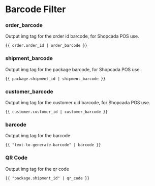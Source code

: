 # Barcode Filter

### order\_barcode

Output img tag for the order id barcode, for Shopcada POS use.

```
{{ order.order_id | order_barcode }}
```

### shipment\_barcode

Output img tag for the package barcode, for Shopcada POS use.

```
{{ package.shipment_id | shipment_barcode }}
```

### customer\_barcode

Output img tag for the customer uid barcode, for Shopcada POS use.

```
{{ customer.customer_id | customer_barcode }}
```

### barcode

Output img tag for the barcode

```
{{ "text-to-generate-barcode" | barcode }}
```

### QR Code

Output img tag for the qr code

```
{{ "package.shipment_id" | qr_code }}
```
